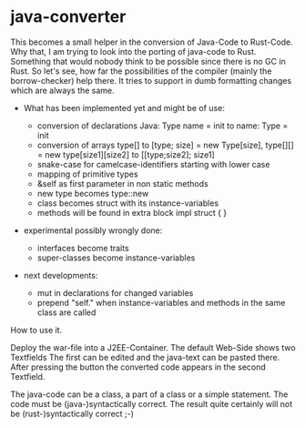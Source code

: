 # java-converter

This becomes a small helper in the conversion of Java-Code to Rust-Code.
Why that, I am trying to look into the porting of java-code to Rust.
Something that would nobody think to be possible since there is no GC in Rust.
 So let's see, how far the possibilities of the compiler (mainly the borrow-checker)
 help there.
It tries to support in dumb formatting changes which are always the same.

* What has been implemented yet and might be of use:

    * conversion of declarations Java: Type name = init to name: Type = init
    * conversion of arrays type[] to [type; size] = new Type[size],
   type[][] = new type[size1][size2] to [[type;size2]; size1]
    * snake-case for camelcase-identifiers starting with lower case
    * mapping of primitive types
    * &self as first parameter in non static methods
    * new type becomes type::new
    * class becomes struct with its instance-variables
    * methods will be found in extra block impl struct { }

* experimental possibly wrongly done:

    * interfaces become traits
    * super-classes become instance-variables

* next developments:
    * mut in declarations for changed variables
    * prepend "self." when instance-variables and methods in the same class
    are called



How to use it.

Deploy the war-file into a J2EE-Container. The default Web-Side shows two Textfields
The first can be edited and the java-text can be pasted there. After pressing the button
the converted code appears in the second Textfield.

The java-code can be a class, a part of a class or a simple statement.
The code must be (java-)syntactically correct. The result quite certainly will not
 be (rust-)syntactically correct ;-)
 
